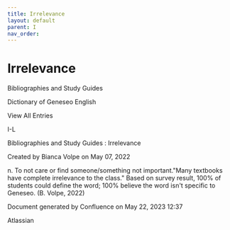 ```yaml
---
title: Irrelevance
layout: default
parent: I
nav_order:
---
```


# Irrelevance

Bibliographies and Study Guides

Dictionary of Geneseo English

View All Entries

I-L

Bibliographies and Study Guides : Irrelevance

Created by  Bianca Volpe on May 07, 2022

n. To not care or find someone/something not important.&quot;Many textbooks have complete irrelevance to the class.&quot; Based on survey result, 100% of students could define the word; 100% believe the word isn't specific to Geneseo. (B. Volpe, 2022)

Document generated by Confluence on May 22, 2023 12:37

Atlassian
